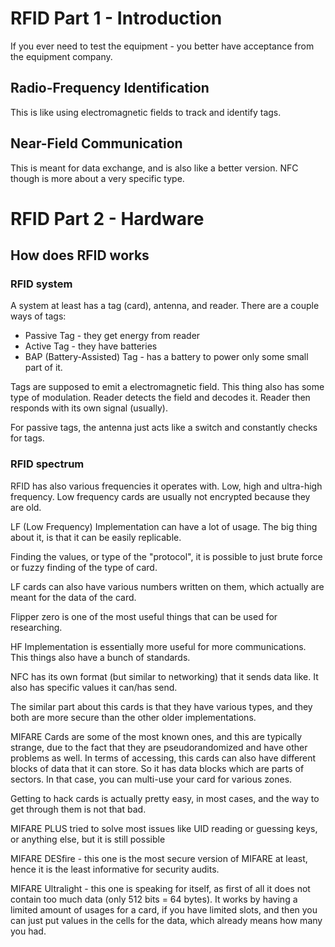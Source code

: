 # RFID Part 1 - Introduction
If you ever need to test the equipment - you better have acceptance from the equipment company.
## Radio-Frequency Identification
This is like using electromagnetic fields to track and identify tags.
## Near-Field Communication
This is meant for data exchange, and is also like a better version. NFC though is more about a very specific type.

# RFID Part 2 - Hardware
## How does RFID works
### RFID system
A system at least has a tag (card), antenna, and reader.
There are a couple ways of tags:
- Passive Tag - they get energy from reader
- Active Tag - they have batteries
- BAP (Battery-Assisted) Tag - has a battery to power only some small part of it.

Tags are supposed to emit a electromagnetic field. This thing also has some type of modulation. 
Reader detects the field and decodes it.
Reader then responds with its own signal (usually).

For passive tags, the antenna just acts like a switch and constantly checks for tags.
### RFID spectrum
RFID has also various frequencies it operates with. Low, high and ultra-high frequency.
Low frequency cards are usually not encrypted because they are old.

LF (Low Frequency) Implementation can have a lot of usage. The big thing about it, is that it can be easily replicable.

Finding the values, or type of the "protocol", it is possible to just brute force or fuzzy finding of the type of card.

LF cards can also have various numbers written on them, which actually are meant for the data of the card.

Flipper zero is one of the most useful things that can be used for researching.

HF Implementation is essentially more useful for more communications. This things also have a bunch of standards.

NFC has its own format (but similar to networking) that it sends data like. It also has specific values it can/has send.

The similar part about this cards is that they have various types, and they both are more secure than the other older implementations.

MIFARE Cards are some of the most known ones, and this are typically strange, due to the fact that they are pseudorandomized and have other problems as well.
In terms of accessing, this cards can also have different blocks of data that it can store. So it has data blocks which are parts of sectors. In that case, you can multi-use your card for various zones.

Getting to hack cards is actually pretty easy, in most cases, and the way to get through them is not that bad.

MIFARE PLUS tried to solve most issues like UID reading or guessing keys, or anything else, but it is still possible

MIFARE DESfire - this one is the most secure version of MIFARE at least, hence it is the least informative for security audits.

MIFARE Ultralight - this one is speaking for itself, as first of all it does not contain too much data (only 512 bits = 64 bytes). It works by having a limited amount of usages for a card, if you have limited slots, and then you can just put values in the cells for the data, which already means how many you had.
